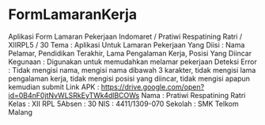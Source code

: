 # FormLamaranKerja
Aplikasi Form Lamaran Pekerjaan Indomaret / Pratiwi Respatining Ratri / XIIRPL5 / 30
Tema : Aplikasi Untuk Lamaran Pekerjaan
Yang Diisi : Nama Pelamar, Pendidikan Terakhir, Lama Pengalaman Kerja, Posisi Yang Diincar
Kegunaan : Digunakan untuk memudahkan melamar pekerjaan
Deteksi Error : Tidak mengisi nama, mengisi nama dibawah 3 karakter, tidak mengisi lama pengalaman kerja, tidak mengisi posisi yang diincar, tidak mengisi apapun kemudian submit
Link APK : https://drive.google.com/open?id=0B4nF0jtNvWLSRkEyTWk4dlBCOWs
Nama : Pratiwi Respatining Ratri
Kelas : XII RPL 5Absen : 30
NIS : 4411/1309-070
Sekolah : SMK Telkom Malang
